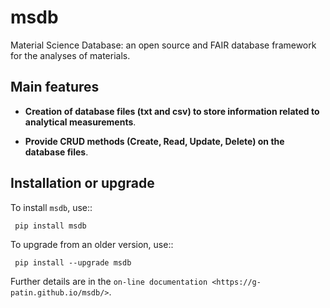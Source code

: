 # msdb
Material Science Database: an open source and FAIR database framework for the analyses of materials.

Main features
-------------

- **Creation of database files (txt and csv) to store information related to analytical measurements**.

- **Provide CRUD methods (Create, Read, Update, Delete) on the database files**.


Installation or upgrade
-----------------------

To install `msdb`, use::

     pip install msdb

To upgrade from an older version, use::

     pip install --upgrade msdb

Further details are in the `on-line documentation
<https://g-patin.github.io/msdb/>`.
